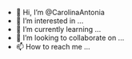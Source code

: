 - 👋 Hi, I’m @CarolinaAntonia
- 👀 I’m interested in ...
- 🌱 I’m currently learning ...
- 💞️ I’m looking to collaborate on ...
- 📫 How to reach me ...

<!---
CarolinaAntonia/CarolinaAntonia is a ✨ special ✨ repository because its `README.md` (this file) appears on your GitHub profile.
You can click the Preview link to take a look at your changes.
--->
